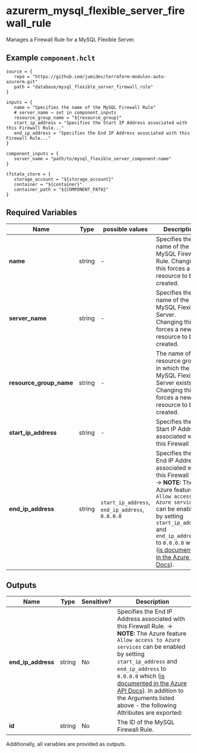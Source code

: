 # azurerm_mysql_flexible_server_firewall_rule

Manages a Firewall Rule for a MySQL Flexible Server.

## Example `component.hclt`

```hcl
source = {
   repo = "https://github.com/jumidev/terraform-modules-auto-azurerm.git"   
   path = "database/mysql_flexible_server_firewall_rule"   
}

inputs = {
   name = "Specifies the name of the MySQL Firewall Rule"   
   # server_name → set in component_inputs
   resource_group_name = "${resource_group}"   
   start_ip_address = "Specifies the Start IP Address associated with this Firewall Rule..."   
   end_ip_address = "Specifies the End IP Address associated with this Firewall Rule..."   
}

component_inputs = {
   server_name = "path/to/mysql_flexible_server_component:name"   
}

tfstate_store = {
   storage_account = "${storage_account}"   
   container = "${container}"   
   container_path = "${COMPONENT_PATH}"   
}

```

## Required Variables

| Name | Type |  possible values |  Description |
| ---- | --------- |  ----------- | ----------- |
| **name** | string |  -  |  Specifies the name of the MySQL Firewall Rule. Changing this forces a new resource to be created. | 
| **server_name** | string |  -  |  Specifies the name of the MySQL Flexible Server. Changing this forces a new resource to be created. | 
| **resource_group_name** | string |  -  |  The name of the resource group in which the MySQL Flexible Server exists. Changing this forces a new resource to be created. | 
| **start_ip_address** | string |  -  |  Specifies the Start IP Address associated with this Firewall Rule. | 
| **end_ip_address** | string |  `start_ip_address`, `end_ip_address`, `0.0.0.0`  |  Specifies the End IP Address associated with this Firewall Rule. -> **NOTE:** The Azure feature `Allow access to Azure services` can be enabled by setting `start_ip_address` and `end_ip_address` to `0.0.0.0` which ([is documented in the Azure API Docs](https://docs.microsoft.com/rest/api/sql/firewallrules/createorupdate)). | 



## Outputs

| Name | Type | Sensitive? | Description |
| ---- | ---- | --------- | --------- |
| **end_ip_address** | string | No  | Specifies the End IP Address associated with this Firewall Rule. -> **NOTE:** The Azure feature `Allow access to Azure services` can be enabled by setting `start_ip_address` and `end_ip_address` to `0.0.0.0` which ([is documented in the Azure API Docs](https://docs.microsoft.com/rest/api/sql/firewallrules/createorupdate)). In addition to the Arguments listed above - the following Attributes are exported: | 
| **id** | string | No  | The ID of the MySQL Firewall Rule. | 

Additionally, all variables are provided as outputs.
